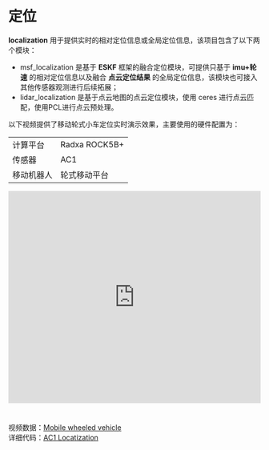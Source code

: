 # 定位  
**localization** 用于提供实时的相对定位信息或全局定位信息，该项目包含了以下两个模块： 
- msf_localization 是基于 **ESKF** 框架的融合定位模块，可提供只基于 **imu+轮速** 的相对定位信息以及融合 **点云定位结果** 的全局定位信息，该模块也可接入其他传感器观测进行后续拓展；
- lidar_localization 是基于点云地图的点云定位模块，使用 ceres 进行点云匹配，使用PCL进行点云预处理。  

以下视频提供了移动轮式小车定位实时演示效果，主要使用的硬件配置为：  

<table class="docutils align-default" style="width: 100%;">
    <tbody>
        <tr class="row-even centered-table-text">
            <td>计算平台</td>
            <td>Radxa ROCK5B+</td>
        </tr>
        <tr class="row-odd centered-table-text">
            <td>传感器</td>
            <td>AC1</td>
        </tr>
        <tr class="row-even centered-table-text">
            <td>移动机器人</td>
            <td>轮式移动平台</td>
        </tr>
    </tbody>
</table>  
<iframe style="margin-bottom: 24px;" width="100%" height="424" src="https://cdn.robosense.cn/AC_wiki/localization_demo.mp4" frameborder="0" allowfullscreen></iframe>  

视频数据：[Mobile wheeled vehicle](https://cdn.robosense.cn/AC_wiki/localization_demo.zip)  
详细代码：[AC1 Locatization](https://github.com/RoboSense-Robotics/robosense_localization)
